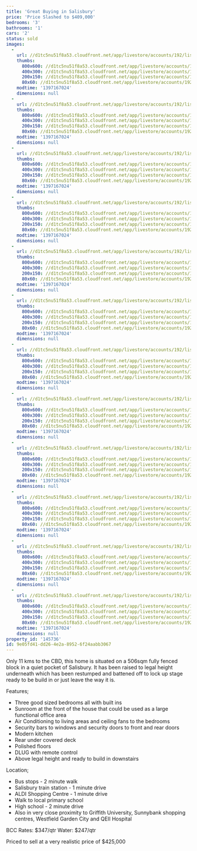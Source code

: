 ```yaml
---
title: 'Great Buying in Salisbury'
price: 'Price Slashed to $409,000'
bedrooms: '3'
bathrooms: '1'
cars: '2'
status: sold
images:
  -
    url: //d1tc5nu51f8a53.cloudfront.net/app/livestore/accounts/192/listings/98073/images/111546139-1_9553747331_20140411035216.jpg
    thumbs:
      800x600: //d1tc5nu51f8a53.cloudfront.net/app/livestore/accounts/192/listings/98073/images/111546139-1_9553747331_20140411035216_800x600.jpg
      400x300: //d1tc5nu51f8a53.cloudfront.net/app/livestore/accounts/192/listings/98073/images/111546139-1_9553747331_20140411035216_400x300.jpg
      200x150: //d1tc5nu51f8a53.cloudfront.net/app/livestore/accounts/192/listings/98073/images/111546139-1_9553747331_20140411035216_200x150.jpg
      80x60: //d1tc5nu51f8a53.cloudfront.net/app/livestore/accounts/192/listings/98073/images/111546139-1_9553747331_20140411035216_80x60.jpg
    modtime: '1397167024'
    dimensions: null
  -
    url: //d1tc5nu51f8a53.cloudfront.net/app/livestore/accounts/192/listings/98073/images/111546139-2_5071344781_20140411035223.jpg
    thumbs:
      800x600: //d1tc5nu51f8a53.cloudfront.net/app/livestore/accounts/192/listings/98073/images/111546139-2_5071344781_20140411035223_800x600.jpg
      400x300: //d1tc5nu51f8a53.cloudfront.net/app/livestore/accounts/192/listings/98073/images/111546139-2_5071344781_20140411035223_400x300.jpg
      200x150: //d1tc5nu51f8a53.cloudfront.net/app/livestore/accounts/192/listings/98073/images/111546139-2_5071344781_20140411035223_200x150.jpg
      80x60: //d1tc5nu51f8a53.cloudfront.net/app/livestore/accounts/192/listings/98073/images/111546139-2_5071344781_20140411035223_80x60.jpg
    modtime: '1397167024'
    dimensions: null
  -
    url: //d1tc5nu51f8a53.cloudfront.net/app/livestore/accounts/192/listings/98073/images/111546139-3_7021404603_20140411035221.jpg
    thumbs:
      800x600: //d1tc5nu51f8a53.cloudfront.net/app/livestore/accounts/192/listings/98073/images/111546139-3_7021404603_20140411035221_800x600.jpg
      400x300: //d1tc5nu51f8a53.cloudfront.net/app/livestore/accounts/192/listings/98073/images/111546139-3_7021404603_20140411035221_400x300.jpg
      200x150: //d1tc5nu51f8a53.cloudfront.net/app/livestore/accounts/192/listings/98073/images/111546139-3_7021404603_20140411035221_200x150.jpg
      80x60: //d1tc5nu51f8a53.cloudfront.net/app/livestore/accounts/192/listings/98073/images/111546139-3_7021404603_20140411035221_80x60.jpg
    modtime: '1397167024'
    dimensions: null
  -
    url: //d1tc5nu51f8a53.cloudfront.net/app/livestore/accounts/192/listings/98073/images/111546139-4_4602705096_20140411035222.jpg
    thumbs:
      800x600: //d1tc5nu51f8a53.cloudfront.net/app/livestore/accounts/192/listings/98073/images/111546139-4_4602705096_20140411035222_800x600.jpg
      400x300: //d1tc5nu51f8a53.cloudfront.net/app/livestore/accounts/192/listings/98073/images/111546139-4_4602705096_20140411035222_400x300.jpg
      200x150: //d1tc5nu51f8a53.cloudfront.net/app/livestore/accounts/192/listings/98073/images/111546139-4_4602705096_20140411035222_200x150.jpg
      80x60: //d1tc5nu51f8a53.cloudfront.net/app/livestore/accounts/192/listings/98073/images/111546139-4_4602705096_20140411035222_80x60.jpg
    modtime: '1397167024'
    dimensions: null
  -
    url: //d1tc5nu51f8a53.cloudfront.net/app/livestore/accounts/192/listings/98073/images/111546139-5_5834801872_20140411035222.jpg
    thumbs:
      800x600: //d1tc5nu51f8a53.cloudfront.net/app/livestore/accounts/192/listings/98073/images/111546139-5_5834801872_20140411035222_800x600.jpg
      400x300: //d1tc5nu51f8a53.cloudfront.net/app/livestore/accounts/192/listings/98073/images/111546139-5_5834801872_20140411035222_400x300.jpg
      200x150: //d1tc5nu51f8a53.cloudfront.net/app/livestore/accounts/192/listings/98073/images/111546139-5_5834801872_20140411035222_200x150.jpg
      80x60: //d1tc5nu51f8a53.cloudfront.net/app/livestore/accounts/192/listings/98073/images/111546139-5_5834801872_20140411035222_80x60.jpg
    modtime: '1397167024'
    dimensions: null
  -
    url: //d1tc5nu51f8a53.cloudfront.net/app/livestore/accounts/192/listings/98073/images/111546139-6_5776158148_20140411035223.jpg
    thumbs:
      800x600: //d1tc5nu51f8a53.cloudfront.net/app/livestore/accounts/192/listings/98073/images/111546139-6_5776158148_20140411035223_800x600.jpg
      400x300: //d1tc5nu51f8a53.cloudfront.net/app/livestore/accounts/192/listings/98073/images/111546139-6_5776158148_20140411035223_400x300.jpg
      200x150: //d1tc5nu51f8a53.cloudfront.net/app/livestore/accounts/192/listings/98073/images/111546139-6_5776158148_20140411035223_200x150.jpg
      80x60: //d1tc5nu51f8a53.cloudfront.net/app/livestore/accounts/192/listings/98073/images/111546139-6_5776158148_20140411035223_80x60.jpg
    modtime: '1397167024'
    dimensions: null
  -
    url: //d1tc5nu51f8a53.cloudfront.net/app/livestore/accounts/192/listings/98073/images/111546139-7_5374663253_20140411035229.jpg
    thumbs:
      800x600: //d1tc5nu51f8a53.cloudfront.net/app/livestore/accounts/192/listings/98073/images/111546139-7_5374663253_20140411035229_800x600.jpg
      400x300: //d1tc5nu51f8a53.cloudfront.net/app/livestore/accounts/192/listings/98073/images/111546139-7_5374663253_20140411035229_400x300.jpg
      200x150: //d1tc5nu51f8a53.cloudfront.net/app/livestore/accounts/192/listings/98073/images/111546139-7_5374663253_20140411035229_200x150.jpg
      80x60: //d1tc5nu51f8a53.cloudfront.net/app/livestore/accounts/192/listings/98073/images/111546139-7_5374663253_20140411035229_80x60.jpg
    modtime: '1397167024'
    dimensions: null
  -
    url: //d1tc5nu51f8a53.cloudfront.net/app/livestore/accounts/192/listings/98073/images/111546139-8_3919131188_20140411035228.jpg
    thumbs:
      800x600: //d1tc5nu51f8a53.cloudfront.net/app/livestore/accounts/192/listings/98073/images/111546139-8_3919131188_20140411035228_800x600.jpg
      400x300: //d1tc5nu51f8a53.cloudfront.net/app/livestore/accounts/192/listings/98073/images/111546139-8_3919131188_20140411035228_400x300.jpg
      200x150: //d1tc5nu51f8a53.cloudfront.net/app/livestore/accounts/192/listings/98073/images/111546139-8_3919131188_20140411035228_200x150.jpg
      80x60: //d1tc5nu51f8a53.cloudfront.net/app/livestore/accounts/192/listings/98073/images/111546139-8_3919131188_20140411035228_80x60.jpg
    modtime: '1397167024'
    dimensions: null
  -
    url: //d1tc5nu51f8a53.cloudfront.net/app/livestore/accounts/192/listings/98073/images/111546139-9_2969340654_20140411035229.jpg
    thumbs:
      800x600: //d1tc5nu51f8a53.cloudfront.net/app/livestore/accounts/192/listings/98073/images/111546139-9_2969340654_20140411035229_800x600.jpg
      400x300: //d1tc5nu51f8a53.cloudfront.net/app/livestore/accounts/192/listings/98073/images/111546139-9_2969340654_20140411035229_400x300.jpg
      200x150: //d1tc5nu51f8a53.cloudfront.net/app/livestore/accounts/192/listings/98073/images/111546139-9_2969340654_20140411035229_200x150.jpg
      80x60: //d1tc5nu51f8a53.cloudfront.net/app/livestore/accounts/192/listings/98073/images/111546139-9_2969340654_20140411035229_80x60.jpg
    modtime: '1397167024'
    dimensions: null
  -
    url: //d1tc5nu51f8a53.cloudfront.net/app/livestore/accounts/192/listings/98073/images/111546139-10_4514532112_20140411035227.jpg
    thumbs:
      800x600: //d1tc5nu51f8a53.cloudfront.net/app/livestore/accounts/192/listings/98073/images/111546139-10_4514532112_20140411035227_800x600.jpg
      400x300: //d1tc5nu51f8a53.cloudfront.net/app/livestore/accounts/192/listings/98073/images/111546139-10_4514532112_20140411035227_400x300.jpg
      200x150: //d1tc5nu51f8a53.cloudfront.net/app/livestore/accounts/192/listings/98073/images/111546139-10_4514532112_20140411035227_200x150.jpg
      80x60: //d1tc5nu51f8a53.cloudfront.net/app/livestore/accounts/192/listings/98073/images/111546139-10_4514532112_20140411035227_80x60.jpg
    modtime: '1397167024'
    dimensions: null
  -
    url: //d1tc5nu51f8a53.cloudfront.net/app/livestore/accounts/192/listings/98073/images/111546139-11_49336031_20140411035228.jpg
    thumbs:
      800x600: //d1tc5nu51f8a53.cloudfront.net/app/livestore/accounts/192/listings/98073/images/111546139-11_49336031_20140411035228_800x600.jpg
      400x300: //d1tc5nu51f8a53.cloudfront.net/app/livestore/accounts/192/listings/98073/images/111546139-11_49336031_20140411035228_400x300.jpg
      200x150: //d1tc5nu51f8a53.cloudfront.net/app/livestore/accounts/192/listings/98073/images/111546139-11_49336031_20140411035228_200x150.jpg
      80x60: //d1tc5nu51f8a53.cloudfront.net/app/livestore/accounts/192/listings/98073/images/111546139-11_49336031_20140411035228_80x60.jpg
    modtime: '1397167024'
    dimensions: null
  -
    url: //d1tc5nu51f8a53.cloudfront.net/app/livestore/accounts/192/listings/98073/images/111546139-12_6063382872_20140411035233.jpg
    thumbs:
      800x600: //d1tc5nu51f8a53.cloudfront.net/app/livestore/accounts/192/listings/98073/images/111546139-12_6063382872_20140411035233_800x600.jpg
      400x300: //d1tc5nu51f8a53.cloudfront.net/app/livestore/accounts/192/listings/98073/images/111546139-12_6063382872_20140411035233_400x300.jpg
      200x150: //d1tc5nu51f8a53.cloudfront.net/app/livestore/accounts/192/listings/98073/images/111546139-12_6063382872_20140411035233_200x150.jpg
      80x60: //d1tc5nu51f8a53.cloudfront.net/app/livestore/accounts/192/listings/98073/images/111546139-12_6063382872_20140411035233_80x60.jpg
    modtime: '1397167024'
    dimensions: null
property_id: '145736'
id: 9e05fd41-dd26-4e2a-8952-6f24aabb3067
---
```

Only 11 kms to the CBD, this home is situated on a 506sqm fully fenced block in a quiet pocket of Salisbury. It has been raised to legal height underneath which has been restumped and battened off to lock up stage ready to be build in or just leave the way it is.

Features;
*  Three good sized bedrooms all with built ins
*  Sunroom at the front of the house that could be used as a large functional office area
*  Air Conditioning to living areas and ceiling fans to the bedrooms
*  Security bars to windows and security doors to front and rear doors
*  Modern kitchen
*  Rear under covered deck
*  Polished floors
*  DLUG with remote control
*  Above legal height and ready to build in downstairs

Location;
*  Bus stops - 2 minute walk
*  Salisbury train station - 1 minute drive
*  ALDI Shopping Centre - 1 minute drive
*  Walk to local primary school
*  High school - 2 minute drive
*  Also in very close proximity to Griffith University, Sunnybank shopping centres, Westfield Garden City and QEII Hospital

BCC Rates: $347/qtr
Water: $247/qtr

Priced to sell at a very realistic price of $425,000